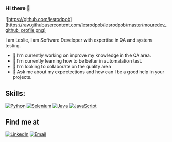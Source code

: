 ### Hi there 👋
![https://github.com/lesrodpob](https://raw.githubusercontent.com/lesrodpob/lesrodpob/master/mouredev_github_profile.png)

I am Leslie, I am Software Developer with expertise in QA and system testing. 
- 🔭 I’m currently working on improve my knowledge in the QA area.
- 🌱 I’m currently learning how to be better in automatation test. 
- 👯 I’m looking to collaborate on the quality area
- 💬 Ask me about my expectections and how can I be a good help in your projects.

## Skills:
[![Python](https://img.shields.io/badge/Python-yellow?style=for-the-badge&logo=python&logoColor=white&labelColor=101010)]()
[![Selenium](https://img.shields.io/badge/Selenium-4479A1?style=for-the-badge&logo=selenium&logoColor=white&labelColor=101010)]()
[![Java](https://img.shields.io/badge/Java-007396?style=for-the-badge&logo=java&logoColor=white&labelColor=101010)]()
[![JavaScript](https://img.shields.io/badge/JavaScript-F7DF1E?style=for-the-badge&logo=javascript&logoColor=white&labelColor=101010)]()
</br>

## Find me at
[![LinkedIn](https://img.shields.io/badge/LinkedIn-lesrodpob-0077B5?style=for-the-badge&logo=linkedin&logoColor=white&labelColor=101010)]()
[![Email](https://img.shields.io/badge/email-lesrodpob@gmail.com-0077B5?style=for-the-badge&logo=gmail&logoColor=white&labelColor=101010)]()
</br>
<!--
**lesrodpob/lesrodpob** is a ✨ _special_ ✨ repository because its `README.md` (this file) appears on your GitHub profile.

Here are some ideas to get you started:

- 🔭 I’m currently working on improve my knowledge in the QA area.
- 🌱 I’m currently learning how to be better in automatation test. 
- 👯 I’m looking to collaborate on the quality area
- 💬 Ask me about my expectections and how can I be a good help in your projects.
- 📫 How to reach me: lesrodpob@gmail.com
-->
